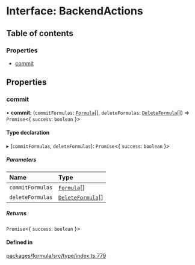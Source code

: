 # Interface: BackendActions

## Table of contents

### Properties

- [commit](BackendActions.md#commit)

## Properties

### <a id="commit" name="commit"></a> commit

• **commit**: (`commitFormulas`: [`Formula`](../README.md#formula)[], `deleteFormulas`: [`DeleteFormula`](DeleteFormula.md)[]) => `Promise`<{ `success`: `boolean` }\>

#### Type declaration

▸ (`commitFormulas`, `deleteFormulas`): `Promise`<{ `success`: `boolean` }\>

##### Parameters

| Name             | Type                                  |
| :--------------- | :------------------------------------ |
| `commitFormulas` | [`Formula`](../README.md#formula)[]   |
| `deleteFormulas` | [`DeleteFormula`](DeleteFormula.md)[] |

##### Returns

`Promise`<{ `success`: `boolean` }\>

#### Defined in

[packages/formula/src/type/index.ts:779](https://github.com/mashcard/mashcard/blob/main/packages/formula/src/type/index.ts#L779)
